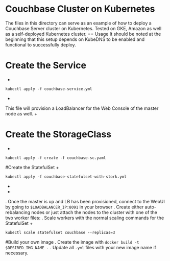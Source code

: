 # Couchbase Cluster on Kubernetes
The files in this directory can serve as an example of how to deploy a Couchbase Server cluster on Kubernetes. Tested on GKE, Amazon as well as a self-deployed Kubernetes cluster.
== Usage
It should be noted at the beginning that this setup depends on KubeDNS to be enabled and functional to successfully deploy.
# Create the Service
+
```
kubectl apply -f couchbase-service.yml
```
+
This file will provision a LoadBalancer for the Web Console of the master node as well.
+
# Create the StorageClass
+
```
kubectl apply -f create -f couchbase-sc.yaml
```

#Create the StatefulSet
+
```
kubectl apply -f couchbase-statefulset-with-stork.yml
```
+
+
. Once the master is up and LB has been provisioned, connect to the WebUI by going to `$LOADBALANCER_IP:8091` in your browser
. Create either auto-rebalancing nodes or just attach the nodes to the cluster with one of the two worker files:
. Scale workers with the normal scaling commands for the StatefulSet
+
```
kubectl scale statefulset couchbase --replicas=3
```
#Build your own image
. Create the image with `docker build -t $DESIRED_IMG_NAME .`
. Update all `.yml` files with your new image name if necessary.